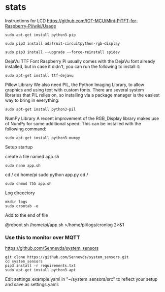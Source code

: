 # stats
Instructions for LCD
https://github.com/IOT-MCU/Mini-PiTFT-for-Raspberry-Pi/wiki/Usage

```sudo apt-get install python3-pip```

```sudo pip3 install adafruit-circuitpython-rgb-display```

```sudo pip3 install --upgrade --force-reinstall spidev```


DejaVu TTF Font
Raspberry Pi usually comes with the DejaVu font already installed, but in case it didn't, you can run the following to install it:

```sudo apt-get install ttf-dejavu```

Pillow Library
We also need PIL, the Python Imaging Library, to allow graphics and using text with custom fonts. There are several system libraries that PIL relies on, so installing via a package manager is the easiest way to bring in everything:

```sudo apt-get install python3-pil```

NumPy Library
A recent improvement of the RGB_Display library makes use of NumPy for some additional speed. This can be installed with the following command:

```sudo apt-get install python3-numpy```

Setup startup 

create a file named app.sh

```sudo nano app.sh```


cd /
cd home/pi
sudo python app.py
cd /


```sudo chmod 755 app.sh```

Log direectory

```
mkdir logs
sudo crontab -e
```

Add to the end of file

@reboot sh /home/pi/app.sh >/home/pi/logs/cronlog 2>&1


### Use this to monitor over MQTT

https://github.com/Sennevds/system_sensors

```
git clone https://github.com/Sennevds/system_sensors.git
cd system_sensors
pip3 install -r requirements.txt
sudo apt-get install python3-apt
```
Edit settings_example.yaml in "~/system_sensors/src" to reflect your setup and save as settings.yaml:
